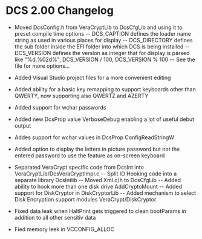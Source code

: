 # DCS 2.00 Changelog

- Moved DcsConfig.h from VeraCryptLib to DcsCfgLib and using it to preset compile time options
-- DCS_CAPTION defines the loader name string as used in various places for display
-- DCS_DIRECTORY defines the sub folder inside the EFI folder into which DCS is being installed
-- DCS_VERSION defines the version as integer that for display is parsed like "%d.%02d%", DCS_VERSION / 100, DCS_VERSION % 100
-- See the file for more options...

- Added Visual Studio project files for a more convenient editing

- Added ability for a basic key remapping to support keyboards other than QWERTY, now supporting also QWERTZ and AZERTY

- Added support for wchar passwords

- Added new DcsProp value VerboseDebug enabling a lot of useful debut output

- Addes support for wchar values in DcsProp ConfigReadStringW

- Added option to display the letters in picture password but not the entered password to use the feature as on-screen keyboard

- Separated VeraCrypt specific code from DcsInt into VeraCryptLib/DcsVeraCryptImpl.c
-- Split IO Hooking code into a separate library DcsIntlib
-- Moved Xml.c/h to DcsCfgLib
-- Added ability to hook more than one disk drive AddCryptoMount
-- Added support for DiskCryptor in DiskCryptorLib
-- Added mechanism to select Disk Encryption support modules VeraCrypt/DiskCryptor

- Fixed data leak when HaltPrint gets triggered to clean bootParams in addition to all other sensitiv data
- Fied memory leek in VCCONFIG_ALLOC
